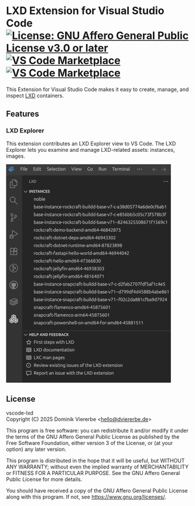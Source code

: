 # LXD Extension for Visual Studio Code [![License: GNU Affero General Public License v3.0 or later](https://img.shields.io/badge/License-AGPL--3.0--or--later-informational)](https://github.com/dviererbe/vscode-lxd/blob/main/LICENSE.md) [![VS Code Marketplace](https://img.shields.io/visual-studio-marketplace/v/dviererbe.vscode-lxd?label=VS%20Code%20Marketplace)](https://marketplace.visualstudio.com/items?itemName=dviererbe.vscode-lxd) [![VS Code Marketplace](https://img.shields.io/open-vsx/v/dviererbe/vscode-lxd?logo=vscodium&label=Open%20VSX%20Registry)](https://open-vsx.org/extension/dviererbe/vscode-lxd)

This Extension for Visual Studio Code makes it easy to create, manage, and inspect [LXD](https://canonical.com/lxd) containers.

## Features

### LXD Explorer

This extension contributes an LXD Explorer view to VS Code. The LXD Explorer lets you examine and manage LXD-related assets: instances, images.

![Screenshot of the LXD Explorer](resources/readme/lxd-explorer-view.png)

## License

vscode-lxd    
Copyright (C) 2025 Dominik Viererbe \<hello@dviererbe.de\>

This program is free software: you can redistribute it and/or modify
it under the terms of the GNU Affero General Public License as
published by the Free Software Foundation, either version 3 of the
License, or (at your option) any later version.

This program is distributed in the hope that it will be useful,
but WITHOUT ANY WARRANTY; without even the implied warranty of
MERCHANTABILITY or FITNESS FOR A PARTICULAR PURPOSE.  See the
GNU Affero General Public License for more details.

You should have received a copy of the GNU Affero General Public License
along with this program.  If not, see <https://www.gnu.org/licenses/>.
